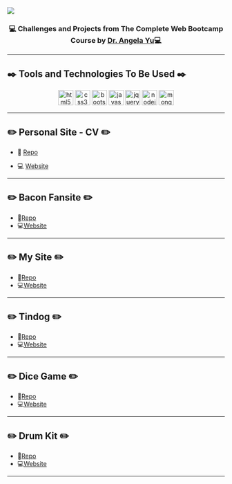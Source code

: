 


  

<img  align="center"  src="https://www.filepicker.io/api/file/FSIjaoI2QtKWZL65cogd">

<h3  align="center">💻 Challenges and Projects from The Complete Web Bootcamp Course by <a  href="https://www.udemy.com/user/4b4368a3-b5c8-4529-aa65-2056ec31f37e/">Dr. Angela Yu</a>💻</h3>

  

<hr>

  

## ✒️ Tools and Technologies To Be Used ✒️

  

<p  align="center">

<img  src="https://cdn-icons-png.flaticon.com/512/174/174854.png"  alt="html5"  width="35"  height="35"/>

<img  src="https://cdn-icons-png.flaticon.com/512/732/732190.png"  alt="css3"  width="35"  height="35"/>

<img  src="https://raw.githubusercontent.com/jmnote/z-icons/master/svg/bootstrap.svg"  alt="bootstrap"  width="35"  height="35"/>

<img  src="https://raw.githubusercontent.com/jmnote/z-icons/master/svg/javascript.svg"  alt="javascript"  width="35"  height="35"/>

<img  src="https://cdn.iconscout.com/icon/free/png-256/jquery-8-1175153.png"  alt="jquery"  width="35"  height="35"/>

<img  src="https://w7.pngwing.com/pngs/780/57/png-transparent-node-js-javascript-database-mongodb-native-miscellaneous-text-trademark.png"  alt="nodejs"  width="35"  height="35">

<img  src="https://cdn.iconscout.com/icon/free/png-256/mongodb-5-1175140.png"  alt="mongo-db"  width="35"  height="35">

</p>

<hr>

## ✏️ Personal Site - CV ✏️

- 📁 [Repo](https://github.com/AvijitD22/Web-Development-Course-Repo/tree/main/Personal%20Site)

- 💻 [Website](https://avijitd22-mysite.netlify.app/)

<hr>

## ✏️ Bacon Fansite ✏️
- 📁[Repo](https://github.com/AvijitD22/Web-Development-Course-Repo/tree/main/Bacon%20Fansite)
- 💻[Website](https://avijitd22-bacon-fansite.netlify.app/)
<hr>

## ✏️ My Site ✏️
-  📁[Repo](https://github.com/AvijitD22/Web-Development-Course-Repo/tree/main/My%20Site)
-  💻[Website](https://avijitd22-site.netlify.app/)
<hr>

## ✏️ Tindog  ✏️
-  📁[Repo](https://github.com/AvijitD22/Web-Development-Course-Repo/tree/main/Tindog)
-  💻[Website](https://avijitd22-tindog.netlify.app/)
<hr>

## ✏️ Dice Game ✏️
-   📁[Repo](https://github.com/AvijitD22/Web-Development-Course-Repo/tree/main/Dice%20Game)
-   💻[Website](https://avijitd22-onlinedice.netlify.app/)
<hr>

## ✏️ Drum Kit ✏️
- 📁[Repo](https://github.com/AvijitD22/Web-Development-Course-Repo/tree/main/Drum%20Kit)
- 💻[Website](https://avijitd22-drum-kit.netlify.app/)
<hr>
